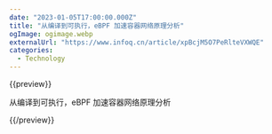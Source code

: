 ```yaml
---
date: "2023-01-05T17:00:00.000Z"
title: "从编译到可执行，eBPF 加速容器网络原理分析"
ogImage: ogimage.webp
externalUrl: "https://www.infoq.cn/article/xpBcjM5O7PeRlteVXWQE"
categories:
  - Technology
---
```


{{preview}}

从编译到可执行，eBPF 加速容器网络原理分析

{{/preview}}
